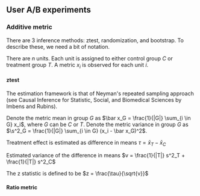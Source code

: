 ## User A/B experiments

### Additive metric

There are 3 inference methods: ztest, randomization, and bootstrap. To describe these, we need a bit of notation.

There are $n$ units. Each unit is assigned to either control group $C$ or treatment group $T$. A metric $x_i$ is observed for each unit $i$.

#### ztest
The estimation framework is that of Neyman's repeated sampling approach (see Causal Inference for Statistic, Social, and Biomedical Sciences by Imbens and Rubins).

Denote the metric mean in group $G$ as $\bar x_G = \frac{1}{|G|} \sum_{i \in G} x_i$, where $G$ can be $C$ or $T$.
Denote the metric variance in group $G$ as $\s^2_G = \frac{1}{|G|} \sum_{i \in G} (x_i - \bar x_G)^2$.

Treatment effect is estimated as difference in means $\tau = \bar x_T - \bar x_C$

Estimated variance of the difference in means $v = \frac{1}{|T|} s^2_T + \frac{1}{|T|} s^2_C$

The z statistic is defined to be $z = \frac{\tau}{\sqrt{v}}$


#### Ratio metric
